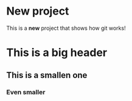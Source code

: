 # New project
This is a **new** project that shows how git
works!

# This is a big header
## This is a smallen one
### Even smaller